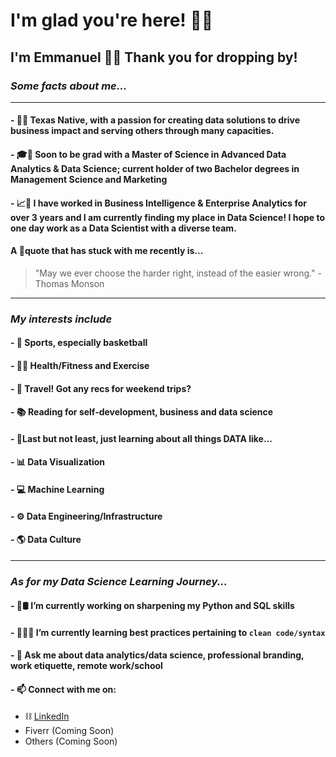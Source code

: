 # **I'm glad you're here!** 🤟🏻
## I'm Emmanuel 👋🏻 Thank you for dropping by!
### *Some facts about me...*
---
#### - 🤠🌵 Texas Native, with a passion for creating data solutions to drive business impact and serving others through many capacities.
#### - 🎓🧠 Soon to be grad with a Master of Science in Advanced Data Analytics & Data Science; current holder of two Bachelor degrees in Management Science and Marketing
#### - 📈🔎 I have worked in Business Intelligence & Enterprise Analytics for over 3 years and I am currently finding my place in Data Science! I hope to one day work as a Data Scientist with a diverse team.

#### A 💭quote that has stuck with me recently is...
> "May we ever choose the harder right, instead of the easier wrong." - Thomas Monson

---
### *My interests include*
#### - 🏀 Sports, especially basketball
#### - 🏋️‍♂️ Health/Fitness and Exercise
#### - 🛫 Travel! Got any recs for weekend trips?
#### - 📚 Reading for self-development, business and data science
#### - 💎Last but not least, just learning about all things **DATA** like...
####   - 📊 Data Visualization
####   - 💻 Machine Learning
####   - ⚙️ Data Engineering/Infrastructure
####   - 🌎 Data Culture 
---
### *As for my Data Science Learning Journey...*
#### - 🐍🛢 I’m currently working on sharpening my Python and SQL skills
#### - 👨🏻‍💻 I’m currently learning best practices pertaining to `clean code/syntax`
#### - 💬 Ask me about data analytics/data science, professional branding, work etiquette, remote work/school 
#### - 📫 Connect with me on:
   - ⛓ [LinkedIn](https://www.linkedin.com/in/emmanuelxcortez/)
   - Fiverr (Coming Soon)
   - Others (Coming Soon)


